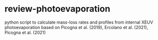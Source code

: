 # review-photoevaporation
python script to calculate mass-loss rates and profiles from internal XEUV photoevaporation based on Picogna et al. (2019), Ercolano et al. (2021), Picogna et al. (2021)
